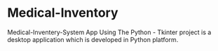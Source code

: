 # Medical-Inventory
Medical-Inventery-System App Using The Python - Tkinter project is a desktop application which is developed in Python platform.
